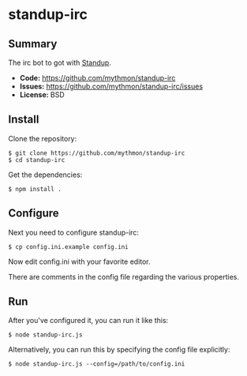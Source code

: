 standup-irc
===========

Summary
-------

The irc bot to got with [Standup](https://github.com/rlr/standup).

* **Code:** https://github.com/mythmon/standup-irc
* **Issues:** https://github.com/mythmon/standup-irc/issues
* **License:** BSD


Install
-------

Clone the repository:

    $ git clone https://github.com/mythmon/standup-irc
    $ cd standup-irc

Get the dependencies:

    $ npm install .


Configure
---------

Next you need to configure standup-irc:

    $ cp config.ini.example config.ini

Now edit config.ini with your favorite editor.

There are comments in the config file regarding the various
properties.


Run
---

After you've configured it, you can run it like this:

    $ node standup-irc.js

Alternatively, you can run this by specifying the config file explicitly:

    $ node standup-irc.js --config=/path/to/config.ini
